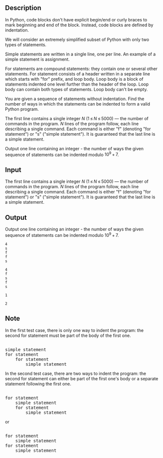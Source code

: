 ## Description

<div><p>In Python, code blocks don't have explicit begin/end or curly braces to mark beginning and end of the block. Instead, code blocks are defined by indentation.</p><p>We will consider an extremely simplified subset of Python with only two types of statements.</p><p><span class="tex-font-style-bf">Simple statements</span> are written in a single line, one per line. An example of a simple statement is assignment.</p><p><span class="tex-font-style-bf">For statements</span> are compound statements: they contain one or several other statements. For statement consists of a header written in a separate line which starts with "for" prefix, and loop body. Loop body is a block of statements indented one level further than the header of the loop. Loop body can contain both types of statements. Loop body can't be empty.</p><p>You are given a sequence of statements without indentation. Find the number of ways in which the statements can be indented to form a valid Python program.</p></div><div class="input-specification"><p>The first line contains a single integer <span class="tex-span"><i>N</i></span> (<span class="tex-span">1 ≤ <i>N</i> ≤ 5000</span>)&nbsp;— the number of commands in the program. <span class="tex-span"><i>N</i></span> lines of the program follow, each line describing a single command. Each command is either "f" (denoting "for statement") or "s" ("simple statement"). It is guaranteed that the last line is a simple statement.</p></div><div class="output-specification"><p>Output one line containing an integer - the number of ways the given sequence of statements can be indented modulo <span class="tex-span">10<sup class="upper-index">9</sup> + 7</span>. </p></div>

## Input

<p>The first line contains a single integer <span class="tex-span"><i>N</i></span> (<span class="tex-span">1 ≤ <i>N</i> ≤ 5000</span>)&nbsp;— the number of commands in the program. <span class="tex-span"><i>N</i></span> lines of the program follow, each line describing a single command. Each command is either "f" (denoting "for statement") or "s" ("simple statement"). It is guaranteed that the last line is a simple statement.</p>

## Output

<p>Output one line containing an integer - the number of ways the given sequence of statements can be indented modulo <span class="tex-span">10<sup class="upper-index">9</sup> + 7</span>. </p>





```input1
4
s
f
f
s

```




```input2
4
f
s
f
s

```




```output1
1

```




```output2
2

```



## Note

<p>In the first test case, there is only one way to indent the program: the second for statement must be part of the body of the first one.</p><pre class="verbatim"><br>simple statement<br>for statement<br>    for statement<br>        simple statement<br></pre><p>In the second test case, there are two ways to indent the program: the second for statement can either be part of the first one's body or a separate statement following the first one.</p><pre class="verbatim"><br>for statement<br>    simple statement<br>    for statement<br>        simple statement<br></pre><p>or</p><pre class="verbatim"><br>for statement<br>    simple statement<br>for statement<br>    simple statement<br></pre>
